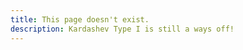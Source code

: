 ```yaml
---
title: This page doesn't exist.
description: Kardashev Type I is still a ways off!
---
```


<div class="four_oh_four">
<br><br><br><br><br><br><br><br><br><br><br><br><br><br><br><br><br><br><br><br><br><br><br><br><br><br><br><br><br><br><br><br><br><br><br><br><br><br><br><br></div>